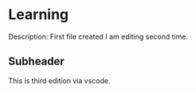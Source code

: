 # Learning

Description: First file created
I am editing second time.

## Subheader
This is third edition via vscode.